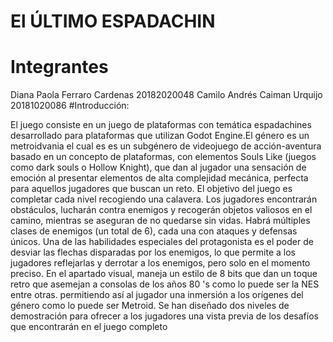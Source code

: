 # El ÚLTIMO ESPADACHIN
# Integrantes
Diana Paola Ferraro Cardenas  20182020048
Camilo Andrés Caiman Urquijo 20181020086
#Introducción:

El juego consiste en un juego de plataformas con temática espadachines desarrollado para
plataformas que utilizan Godot Engine.El género es un metroidvania el cual es es un
subgénero de videojuego de acción-aventura basado en un concepto de plataformas, con
elementos Souls Like (juegos como dark souls o Hollow Knight), que dan al jugador una
sensación de emoción al presentar elementos de alta complejidad mecánica, perfecta para
aquellos jugadores que buscan un reto.
El objetivo del juego es completar cada nivel recogiendo una calavera. Los jugadores
encontrarán obstáculos, lucharán contra enemigos y recogerán objetos valiosos en el
camino, mientras se aseguran de no quedarse sin vidas. Habrá múltiples clases de
enemigos (un total de 6), cada una con ataques y defensas únicos. Una de las habilidades
especiales del protagonista es el poder de desviar las flechas disparadas por los enemigos,
lo que permite a los jugadores reflejarlas y derrotar a los enemigos, pero solo en el
momento preciso.
En el apartado visual, maneja un estilo de 8 bits que dan un toque retro que asemejan a
consolas de los años 80 's como lo puede ser la NES entre otras. permitiendo así al jugador
una inmersión a los orígenes del género como lo puede ser Metroid. Se han diseñado dos
niveles de demostración para ofrecer a los jugadores una vista previa de los desafíos que
encontrarán en el juego completo
